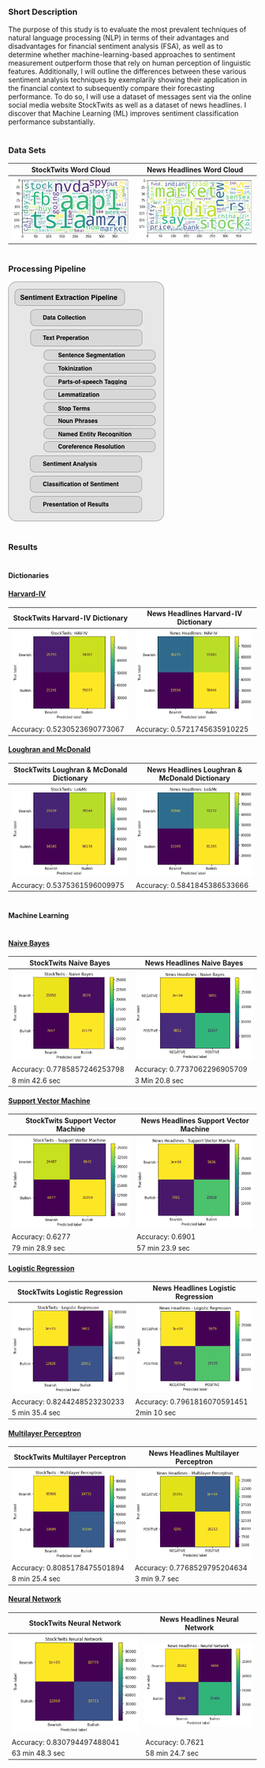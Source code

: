 #
### **Short Description**

The purpose of this study is to evaluate the most prevalent techniques of natural language processing (NLP) in terms of their advantages and disadvantages for financial sentiment analysis (FSA), as well as to determine whether machine-learning-based approaches to sentiment measurement outperform those that rely on human perception of linguistic features. Additionally, I will outline the differences between these various sentiment analysis techniques by exemplarily showing their application in the financial context to subsequently compare their forecasting performance. To do so, I will use a dataset of messages sent via the online social media website StockTwits as well as a dataset of news headlines. I discover that Machine Learning (ML) improves sentiment classification performance substantially.

#

### **Data Sets**

| StockTwits Word Cloud   |  News Headlines Word Cloud|
| ------------- | ------------- |
![Image](/Outputs/Graphs/StockTwits-Wordcloud.png "StockTwits Data Set - Word Cloud") | ![News Headlines Data Set - Word Cloud](/Outputs/Graphs/NewsHeadlines-Wordcloud.png)


#
### **Processing Pipeline**
![Image](/Outputs/Pipeline.png "Processing Pipeline")
#

### **Results**
#
#### **Dictionaries**
#### <u>Harvard-IV</u>

| StockTwits Harvard-IV Dictionary   |  News Headlines Harvard-IV Dictionary|
| ------------- | ------------- |
![Image](/Outputs/Graphs/Dictionaries/StockTwits-Harvard-IV.png "StockTwits Data Set - Word Cloud") | ![News Headlines Data Set - Word Cloud](/Outputs/Graphs/Dictionaries/NewsHeadlines-Harvard-IV.png)
|Accuracy:  0.5230523690773067|Accuracy:  0.5721745635910225|

#### <u>Loughran and McDonald</u>
| StockTwits Loughran & McDonald Dictionary   |  News Headlines Loughran & McDonald Dictionary|
| ------------- | ------------- |
![Image](/Outputs/Graphs/Dictionaries/StockTwits-Lo&Mc.png "StockTwits Data Set - Word Cloud") | ![News Headlines Data Set - Word Cloud](/Outputs/Graphs/Dictionaries/NewsHeadlines-Lo&Mc.png)
|Accuracy:  0.5375361596009975|Accuracy:  0.5841845386533666|

#
#### **Machine Learning**
#
#### <u>Naive Bayes</u>
| StockTwits Naive Bayes   |  News Headlines Naive Bayes|
| ------------- | ------------- |
![Image](/Outputs/Graphs/StockTwits-NaiveBayes.png "StockTwits Data Set - Word Cloud") | ![News Headlines Data Set - Word Cloud](/Outputs/Graphs/NewsHeadlines-NaiveBayes.png)
|Accuracy: 0.7785857246253798|Accuracy: 0.7737062296905709|
|8 min 42.6 sec|3 Min 20.8 sec|

#### <u>Support Vector Machine</u>
| StockTwits Support Vector Machine   |  News Headlines Support Vector Machine|
| ------------- | ------------- |
![Image](/Outputs/Graphs/StockTwits-SupportVectorMachine.png "StockTwits Data Set - Word Cloud") | ![News Headlines Data Set - Word Cloud](/Outputs/Graphs/NewsHeadlines-SupportVectorMachine.png)
|Accuracy: 0.6277|Accuracy: 0.6901|
|79 min 28.9 sec|57 min 23.9 sec|


#### <u>Logistic Regression</u>
| StockTwits Logistic Regression   |  News Headlines Logistic Regression|
| ------------- | ------------- |
![Image](/Outputs/Graphs/StockTwits-LogisticRegression.png "StockTwits Data Set - Word Cloud") | ![News Headlines Data Set - Word Cloud](/Outputs/Graphs/NewsHeadlines-LogisticRegression.png)
|Accuracy: 0.8244248523230233|Accuracy: 0.7961816070591451|
|5 min 35.4 sec| 2min 10 sec|


#### <u>Multilayer Perceptron</u>
| StockTwits Multilayer Perceptron   |  News Headlines Multilayer Perceptron|
| ------------- | ------------- |
![Image](/Outputs/Graphs/StockTwits-MultilayerPerceptron.png "StockTwits Data Set - Word Cloud") | ![News Headlines Data Set - Word Cloud](/Outputs/Graphs/NewsHeadlines-MultilayerPerceptron.png)
|Accuracy: 0.8085178475501894|Accuracy: 0.7768529795204634|
|8 min 25.4 sec|3 min 9.7 sec|


#### <u>Neural Network</u>
| StockTwits Neural Network   |  News Headlines Neural Network|
| ------------- | ------------- |
![Image](/Outputs/Graphs/StockTwits-NeuralNetwork.png "StockTwits Data Set - Word Cloud") | ![News Headlines Data Set - Word Cloud](/Outputs/Graphs/NewsHeadlines-NeuralNetwork.png)
|Accuracy: 0.830794497488041|Accuracy: 0.7621|
|63 min 48.3 sec|58 min 24.7 sec|


